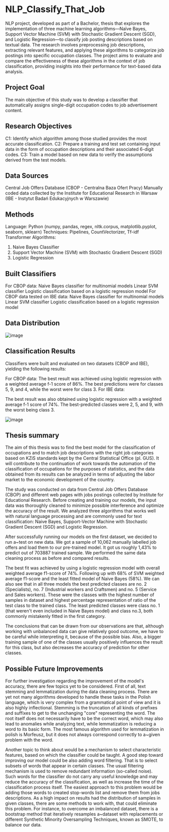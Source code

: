 # NLP_Classify_That_Job
NLP project, developed as part of a Bachelor, thesis that explores the implementation of three machine learning algorithms—Naïve Bayes, Support Vector Machine (SVM) with Stochastic Gradient Descent (SGD), and Logistic Regression—to classify job posting descriptions based on textual data. The research involves preprocessing job descriptions, extracting relevant features, and applying these algorithms to categorize job postings into specific occupation classes. The project aims to evaluate and compare the effectiveness of these algorithms in the context of job classification, providing insights into their performance for text-based data analysis.

## Project Goal
The main objective of this study was to develop a classifier that automatically assigns single-digit occupation codes to job advertisement content.

## Research Objectives
C1: Identify which algorithm among those studied provides the most accurate classification.
C2: Prepare a training and test set containing input data in the form of occupation descriptions and their associated 6-digit codes.
C3: Train a model based on new data to verify the assumptions derived from the test models.

## Data Sources
Central Job Offers Database (CBOP - Centralna Baza Ofert Pracy)
Manually coded data collected by the Institute for Educational Research in Warsaw (IBE - Instytut Badań Edukacyjnych w Warszawie)

## Methods
Language: Python (numpy, pandas, regex, nltk.corpus, matplotlib.pyplot, seaborn, sklearn)
Techniques: Pipelines, CountVectorizer, Tf-idf Transformer
Algorithms:
  1) Naive Bayes Classifier
  2) Support Vector Machine (SVM) with Stochastic Gradient Descent (SGD)
  3) Logistic Regression

## Built Classifiers
For CBOP data:
  Naive Bayes classifier for multinomial models
  Linear SVM classifier
  Logistic classification based on a logistic regression model
For CBOP data tested on IBE data:
  Naive Bayes classifier for multinomial models
  Linear SVM classifier
  Logistic classification based on a logistic regression model

## Data Distribution
![image](https://github.com/user-attachments/assets/2c55e31f-a1d2-4c28-a208-e7596f91e264)

## Classification Results
Classifiers were built and evaluated on two datasets (CBOP and IBE), yielding the following results:

For CBOP data:
  The best result was achieved using logistic regression with a weighted average f-1 score of 86%.
  The best predictions were for classes 5, 9, and 4, while the worst were for class 3.
  For IBE data:

The best result was also obtained using logistic regression with a weighted average f-1 score of 74%.
The best-predicted classes were 2, 5, and 9, with the worst being class 3.

![image](https://github.com/user-attachments/assets/e6ef8654-c239-40be-9ace-1d38da47734a)

## Thesis summary
The aim of this thesis was to find the best model for the classification of occupations and to match job descriptions with the right job categories based on KZiS standards kept by the Central Statistical Office (pl. GUS). It will contribute to the continuation of work towards the automation of the classification of occupations for the purposes of statistics, and the data obtained from its results can be analyzed in terms of adjusting the labor market to the economic development of the country.

The study was conducted on data from Central Job Offers Database (CBOP) and different web pages with jobs postings collected by Institute for Educational Research. Before creating and training our models, the input data was thoroughly cleaned to minimize possible interference and optimize the accuracy of the result.
We analyzed three algorithms that works well with natural language processing and are commonly used for text classification: Naive Bayes, Support-Vector Machine with Stochastic Gradient Descent (SGD) and Logistic Regression. 

After successfully running our models on the first dataset, we decided to run a~test on new data. We got a sample of 10,062 manually labelled job offers and load them to our pre-trained model. It got us roughly 1,43% to predict out of 703887 trained sample. We performed the same data cleaning process as before and compared results.

The best fit was achieved by using a logistic regression model with overall weighted average f1-score of 74%. Following up with 68% of SVM weighted average f1-score and the least fitted model of Naive Bayes (58%). We can also see that in all three models the best predicted classes are no. 2 (Specialists), no. 7 (Industrial
workers and Craftsmen) and no. 5 (Service and Sales workers). These were the classes with the highest number of samples in dataset and highest percentage representation of ratio of the test class to the trained class. The least predicted classes were class no. 1 (that weren't even included in Naive Bayes model) and class no.3, both commonly mistakenly fitted in the first category.

The conclusions that can be drawn from our observations are that, although working with unbalanced data can give relatively good outcome, we have to be careful while interpreting it, because of the possible bias. Also, a bigger training sample of one of the classes usually positively influences the result for this class, but also decreases the accuracy of prediction for other classes. 

## Possible Future Improvements
For further investigation regarding the improvement of the model's accuracy, there are few topics yet to be considered. First of all, text stemming and lemmatization during the data cleaning process. There are yet not many algorithms developed to handle these tasks in the Polish language, which is very complex from a grammatical point of view and it is also highly inflectional. Stemming is the truncation of all kinds of prefixes and suffixes to get to the unchanging "core" representing the word. The root itself does not necessarily have to be the correct word, which may also lead to anomalies while analyzing text, while lemmatization is reducing a word to its basic form. The most famous algorithm used for lemmatization in polish is Morfeusz, but it does not always correspond correctly to a~given problem with the word.

Another topic to think about would be a mechanism to select characteristic features, based on which the classifier could be taught. A good step toward improving our model could be also adding word filtering. That is to select subsets of words that appear in certain classes. The usual filtering mechanism is used to remove redundant information (so-called noise). Such words for the classifier do not carry any useful knowledge and may reduce the accuracy of the classification, as well as increase the time of the classification process itself. The easiest approach to this problem would be adding those words to created stop-words list and remove them from jobs descriptions. As a high impact on results had the distribution of samples in given classes, there are some methods to work with, that could eliminate this problem. For instance, to overcome an imbalanced dataset, there is a bootstrap method that iteratively resamples a~dataset with replacements or different Synthetic Minority Oversampling Techniques, known as SMOTE, to balance our data. 


